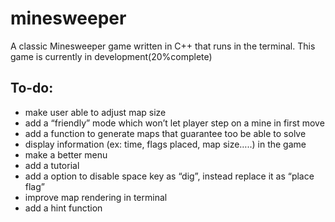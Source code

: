 # minesweeper

A classic Minesweeper game written in C++ that runs in the terminal.
This game is currently in development(20%complete)

## To-do:

- make user able to adjust map size
- add a “friendly” mode which won’t let player step on a mine in first move
- add a function to generate maps that guarantee too be able to solve
- display information (ex: time, flags placed, map size…..) in the game
- make a better menu
- add a tutorial
- add a option to disable space key as “dig”, instead replace it as “place flag”
- improve map rendering in terminal
- add a hint function

